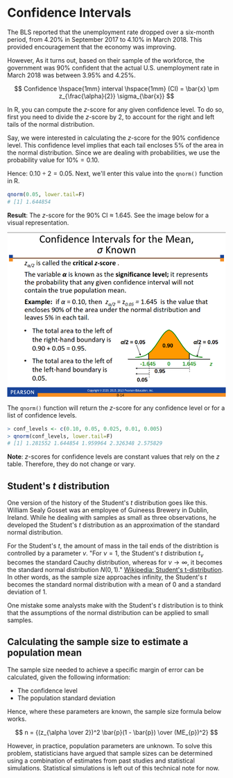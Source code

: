 # Confidence Intervals
The BLS reported that the unemployment rate
dropped over a six-month period, from 4.20% in
September 2017 to 4.10% in March 2018. This
provided encouragement that the economy was
improving.

However, As it turns out, based on their sample of the workforce, the government was 90% confident that the actual U.S. unemployment rate in March 2018 was between $3.95\%$ and $4.25$\%.

$$
Confidence \hspace{1mm} interval \hspace{1mm} (CI) = \bar{x} \pm z_{\frac{\alpha}{2}} \sigma_{\bar{x}}
$$

In R, you can compute the $z$-score for any given confidence level. To do so, first you need to divide the $z$-score by 2, to account for the right and left tails of the normal distribution.

Say, we were interested in calculating the $z$-score for the 90% confidence level. This confidence level implies that each tail encloses $5\%$ of the area in the normal distribution. Since we are dealing with probabilities, we use the probability value for $10\% = 0.10$.

Hence: $0.10  \div 2 = 0.05$. Next, we'll enter this value into the `qnorm()` function in R.

```r
qnorm(0.05, lower.tail=F)
# [1] 1.644854
```
**Result**: The $z$-score for the $90\%$ CI $\approx$ $1.645$. See the image below for a visual representation.

![Confidence intervals for the mean](./images/Screenshot%202023-07-10%20at%2011-22-07%20Chapter%208%20-%20dbs3e_ppt_ch08.pdf.png)

The `qnorm()` function will return the $z$-score for any confidence level or for a list of confidence levels.

```r
> conf_levels <- c(0.10, 0.05, 0.025, 0.01, 0.005)
> qnorm(conf_levels, lower.tail=F)
# [1] 1.281552 1.644854 1.959964 2.326348 2.575829
```
**Note**: $z$-scores for confidence levels are constant values that rely on the $z$ table. Therefore, they do not change or vary.

## Student's $t$ distribution
One version of the history of the Student's *t* distribution goes like this. William Sealy Gosset was an employee of Guineess Brewery in Dublin, Ireland. While he dealing with samples as small as three observations, he developed the Student's *t* distribution as an approximation of the standard normal distribution.

For the Student's $t$, the amount of mass in the tail ends of the distribtion is controlled by a parameter $v$. "For $ν = 1$, the Student's $t$ distribution $t_ν$ becomes the standard Cauchy distribution, whereas for $ν → ∞$, it becomes the standard normal distribution $N (0, 1)$." [Wikipedia: Student's t-distribution](https://en.wikipedia.org/wiki/Student's_t-distribution). In other words, as the sample size approaches infinity, the Student's $t$ becomes the standard normal distribution with a mean of $0$ and a standard deviation of $1$.

One mistake some analysts make with the Student's *t* distribution is to think that the assumptions of the normal distribution can be applied to small samples.


## Calculating the sample size to estimate a population mean
The sample size needed to achieve a specific margin of error can be calculated, given the following information:
- The confidence level
- The population standard deviation

Hence, where these parameters are known, the sample size formula below works.

$$
n = {(z_{\alpha \over 2})^2 \bar{p}(1 - \bar{p}) \over (ME_{p})^2}
$$

However, in practice, population parameters are unknown. To solve this problem, statisticians have argued that sample sizes can be determined using a combination of estimates from past studies and statistical simulations. Statistical simulations is left out of this technical note for now. 
